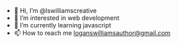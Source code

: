 - 👋 Hi, I’m @lswilliamscreative
- 👀 I’m interested in web development 
- 🌱 I’m currently learning javascript
- 📫 How to reach me loganswilliamsauthor@gmail.com

